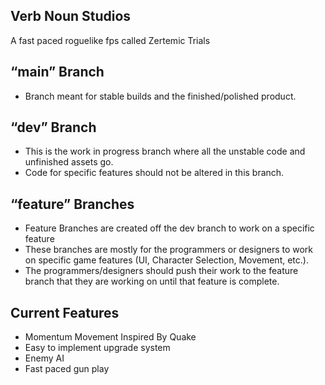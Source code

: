 ## Verb Noun Studios
A fast paced roguelike fps called Zertemic Trials

## “main” Branch 
* Branch meant for stable builds and the finished/polished product. 

## “dev” Branch 
* This is the work in progress branch where all the unstable code and unfinished assets go. 
* Code for specific features should not be altered in this branch. 

## “feature” Branches 
* Feature Branches are created off the dev branch to work on a specific feature
* These branches are mostly for the programmers or designers to work on specific game features (UI, Character Selection, Movement, etc.).
* The programmers/designers should push their work to the feature branch that they are working on until that feature is complete.

## Current Features
* Momentum Movement Inspired By Quake
* Easy to implement upgrade system
* Enemy AI
* Fast paced gun play
